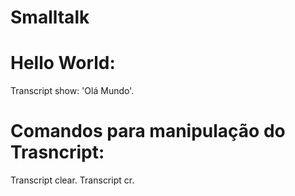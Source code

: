 # Smalltalk

# Hello World:

Transcript show: 'Olá Mundo'.


# Comandos para manipulação do Trasncript:

Transcript clear.
Transcript cr.
